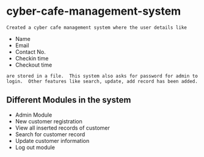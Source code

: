 # cyber-cafe-management-system
``
Created a cyber cafe management system where the user details like 
`` 
 - Name
 - Email
 - Contact No.
 - Checkin time
 - Checkout time

``
are stored in a file. 
This system also asks for password for admin to login. 
Other features like search, update, add record has been added.
``
## Different Modules in the system
 - Admin Module
 - New customer registration
 - View all inserted records of customer
 - Search for customer record
 - Update customer information
 - Log out module

